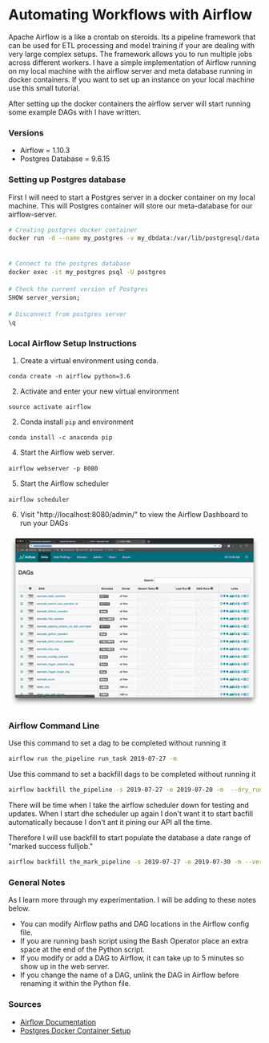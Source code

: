 # Automating Workflows with Airflow

Apache Airflow is a like a crontab on steroids. Its a pipeline framework that can be used for ETL processing and model training if your are dealing with very large complex setups. The framework allows you to run multiple jobs across different workers. I have a simple implementation of Airflow running on my local machine with the airflow server and meta database running in docker containers. If you want to set up an instance on your local machine use this small tutorial.

After setting up the docker containers the airflow server will start running some example DAGs with I have written.

### Versions

- Airflow = 1.10.3
- Postgres Database =  9.6.15

### Setting up Postgres database

First I will need to start a Postgres server in a docker container on my local machine. This will Postgres container will store our meta-database for our airflow-server.


```bash
# Creating postgres docker container
docker run -d --name my_postgres -v my_dbdata:/var/lib/postgresql/data -p 54320:5432 postgres:11


# Connect to the postgres database
docker exec -it my_postgres psql -U postgres

# Check the current version of Postgres
SHOW server_version;

# Disconnect from postgres server
\q
```



### Local Airflow Setup Instructions

1. Create a virtual environment using conda.

```
conda create -n airflow python=3.6
```

2. Activate and enter your new virtual environment

```
source activate airflow
```

2. Conda install `pip` and environment

```
conda install -c anaconda pip
```

4. Start the Airflow web server.

`airflow webserver -p 8080`

5. Start the Airflow scheduler

`airflow scheduler`

6. Visit "http://localhost:8080/admin/" to view the Airflow Dashboard to run your DAGs

![Image](./Images/local_airflow.png)



### Airflow Command Line

Use this command to set a dag to be completed without running it
```bash
airflow run the_pipeline run_task 2019-07-27 -m
```

Use this command to set a backfill dags to be completed without running it
```bash
airflow backfill the_pipeline -s 2019-07-27 -e 2019-07-20 -m  --dry_run
```

There will be time when I take the airflow scheduler down for testing and updates. When I start dhe scheduler up again I don't want it to start bacfill automatically because I don't ant it pining our API all the time.

Therefore I will use backfill to start populate the database a date range of "marked success fulljob."

```bash
airflow backfill the_mark_pipeline -s 2019-07-27 -e 2019-07-30 -m --verbose
```


### General Notes

As I learn more through my experimentation. I will be adding to these notes below.

- You can modify Airflow paths and DAG locations in the Airflow config file.
- If you are running bash script using the Bash Operator place an extra space at the end of the Python script.
- If you modify or add a DAG to Airflow, it can take up to 5 minutes so show up in the web server.
- If you change the name of a DAG, unlink the DAG in Airflow before renaming it within the Python file.


### Sources

- [Airflow Documentation](https://airflow.apache.org/)
- [Postgres Docker Container Setup](https://www.saltycrane.com/blog/2019/01/how-run-postgresql-docker-mac-local-development///)
